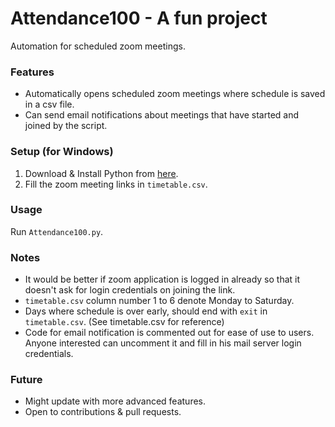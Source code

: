 # Attendance100 - A fun project
Automation for scheduled zoom meetings.

### Features
* Automatically opens scheduled zoom meetings where schedule is saved in a csv file.
* Can send email notifications about meetings that have started and joined by the script.

### Setup (for Windows)
1. Download & Install Python from [here](https://www.python.org/ftp/python/3.8.5/python-3.8.5.exe).
1. Fill the zoom meeting links in ```timetable.csv```.

### Usage

Run ```Attendance100.py```.

### Notes
* It would be better if zoom application is logged in already so that it doesn't ask for login credentials on joining the link.
* ```timetable.csv``` column number 1 to 6 denote Monday to Saturday.
* Days where schedule is over early, should end with ```exit``` in ```timetable.csv```. (See timetable.csv for reference)
* Code for email notification is commented out for ease of use to users. Anyone interested can uncomment it and fill in his mail server login credentials.

### Future
* Might update with more advanced features.
* Open to contributions & pull requests.
